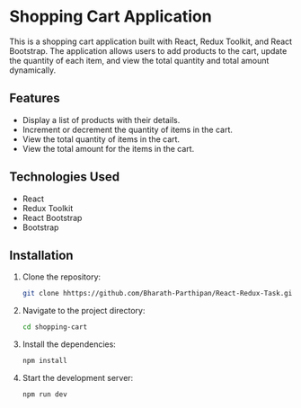# Shopping Cart Application

This is a shopping cart application built with React, Redux Toolkit, and React Bootstrap. The application allows users to add products to the cart, update the quantity of each item, and view the total quantity and total amount dynamically.

## Features

- Display a list of products with their details.
- Increment or decrement the quantity of items in the cart.
- View the total quantity of items in the cart.
- View the total amount for the items in the cart.

## Technologies Used

- React
- Redux Toolkit
- React Bootstrap
- Bootstrap

## Installation

1. Clone the repository:

    ```bash
    git clone hhttps://github.com/Bharath-Parthipan/React-Redux-Task.git
    ```

2. Navigate to the project directory:

    ```bash
    cd shopping-cart
    ```

3. Install the dependencies:

    ```bash
    npm install
    ```
4. Start the development server:

    ```bash
    npm run dev
    ```

